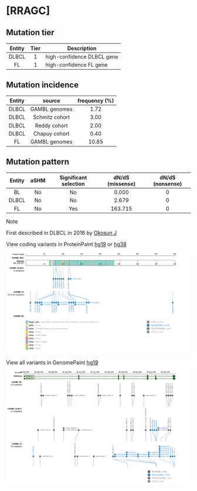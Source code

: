 # [RRAGC]

## Mutation tier

|Entity|Tier|Description               |
|:------:|:----:|--------------------------|
|DLBCL |1   |high-confidence DLBCL gene|
|FL    |1   |high-confidence FL gene   |
## Mutation incidence

|Entity|source        |frequency (%)|
|:------:|:--------------:|:-------------:|
|DLBCL |GAMBL genomes | 1.72        |
|DLBCL |Schmitz cohort| 3.00        |
|DLBCL |Reddy cohort  | 2.00        |
|DLBCL |Chapuy cohort | 0.40        |
|FL    |GAMBL genomes |10.85        |

## Mutation pattern

|Entity|aSHM|Significant selection|dN/dS (missense)|dN/dS (nonsense)|
|:------:|:----:|:---------------------:|:----------------:|:----------------:|
|BL    |No  |No                   |  0.000         |0               |
|DLBCL |No  |No                   |  2.679         |0               |
|FL    |No  |Yes                  |163.715         |0               |


> [!NOTE]
> First described in DLBCL in 2016 by [Okosun J](https://pubmed.ncbi.nlm.nih.gov/26691987)

View coding variants in ProteinPaint [hg19](https://www.bcgsc.ca/downloads/morinlab/GAMBL/test/genes/RRAGC_protein.html)  or [hg38](https://www.bcgsc.ca/downloads/morinlab/GAMBL/test/genes/RRAGC_protein_hg38.html)

![image](images/proteinpaint/RRAGC_NM_022157.svg)

View all variants in GenomePaint [hg19](https://www.bcgsc.ca/downloads/morinlab/GAMBL/test/genes/RRAGC.html)

![image](images/proteinpaint/RRAGC.svg)
